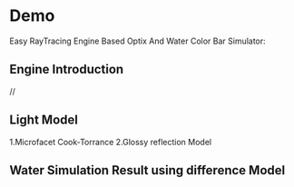 # Demo
Easy RayTracing Engine Based Optix And Water Color Bar Simulator:

## Engine Introduction
//

## Light Model
1.Microfacet Cook-Torrance
2.Glossy reflection Model

## Water Simulation Result using difference Model